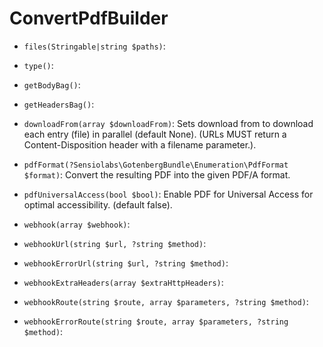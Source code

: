 # ConvertPdfBuilder


* `files(Stringable|string $paths)`:

* `type()`:

* `getBodyBag()`:

* `getHeadersBag()`:

* `downloadFrom(array $downloadFrom)`:
Sets download from to download each entry (file) in parallel (default None).
(URLs MUST return a Content-Disposition header with a filename parameter.).

* `pdfFormat(?Sensiolabs\GotenbergBundle\Enumeration\PdfFormat $format)`:
Convert the resulting PDF into the given PDF/A format.

* `pdfUniversalAccess(bool $bool)`:
Enable PDF for Universal Access for optimal accessibility. (default false).

* `webhook(array $webhook)`:

* `webhookUrl(string $url, ?string $method)`:

* `webhookErrorUrl(string $url, ?string $method)`:

* `webhookExtraHeaders(array $extraHttpHeaders)`:

* `webhookRoute(string $route, array $parameters, ?string $method)`:

* `webhookErrorRoute(string $route, array $parameters, ?string $method)`:

